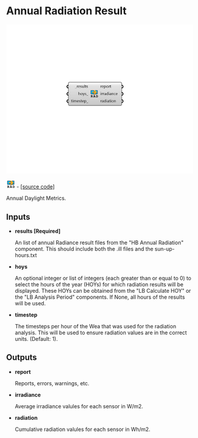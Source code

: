 # Annual Radiation Result

![](../../.gitbook/assets/Annual_Radiation_Result.png)

![](../../.gitbook/assets/Annual_Radiation_Result%20%281%29.png) - [\[source code\]](https://github.com/ladybug-tools/honeybee-grasshopper-radiance/blob/master/honeybee_grasshopper_radiance/src//HB%20Annual%20Radiation%20Result.py)

Annual Daylight Metrics.

## Inputs

* **results \[Required\]**

  An list of annual Radiance result files from the "HB Annual Radiation" component.  This should include both the .ill files and the sun-up-hours.txt 

* **hoys**

  An optional integer or list of integers \(each greater than or equal to 0\) to select the hours of the year \(HOYs\) for which radiation results will be displayed. These HOYs can be obtained from the "LB Calculate HOY" or the "LB Analysis Period" components. If None, all hours of the results will be used. 

* **timestep**

  The timesteps per hour of the Wea that was used for the radiation analysis. This will be used to ensure radiation values are in the correct units. \(Default: 1\). 

## Outputs

* **report**

  Reports, errors, warnings, etc. 

* **irradiance**

  Average irradiance valules for each sensor in W/m2. 

* **radiation**

  Cumulative radiation valules for each sensor in Wh/m2. 

